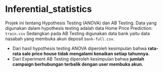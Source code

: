 # Inferential_statistics
Projek ini tentang Hypothesis Testing (ANOVA) dan AB Testing.
Data yang digunakan dalam hypothesis testing adalah data Home Price Prediction:  `train.csv`
Sedangkan pada AB Testing digunakan data bank yaitu data nasabah yang membuka akun deposit `bank-full.csv`.  

- Dari hasil hypothesis testing ANOVA diperoleh kesimpulan bahwa **rata-rata sale price house tidak mengalami kenaikan setiap tahunnya.** 
- Dari Experiment AB Testing diperoleh kesimpulan bahwa **jumlah campaign berhubungan terbalik dengan user membuka akun.**


